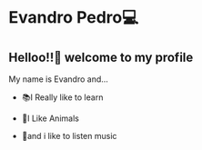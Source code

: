 # Evandro Pedro:computer:

## Helloo!!👋 welcome to my profile

My name is Evandro and...

- :books:I Really like to learn

- :tiger:I Like Animals

- :musical_note:and i like to listen music

